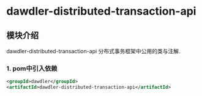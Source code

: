 # dawdler-distributed-transaction-api

## 模块介绍

dawdler-distributed-transaction-api 分布式事务框架中公用的类与注解.

### 1. pom中引入依赖

```xml
<groupId>dawdler</groupId>
<artifactId>dawdler-distributed-transaction-api</artifactId>
```

